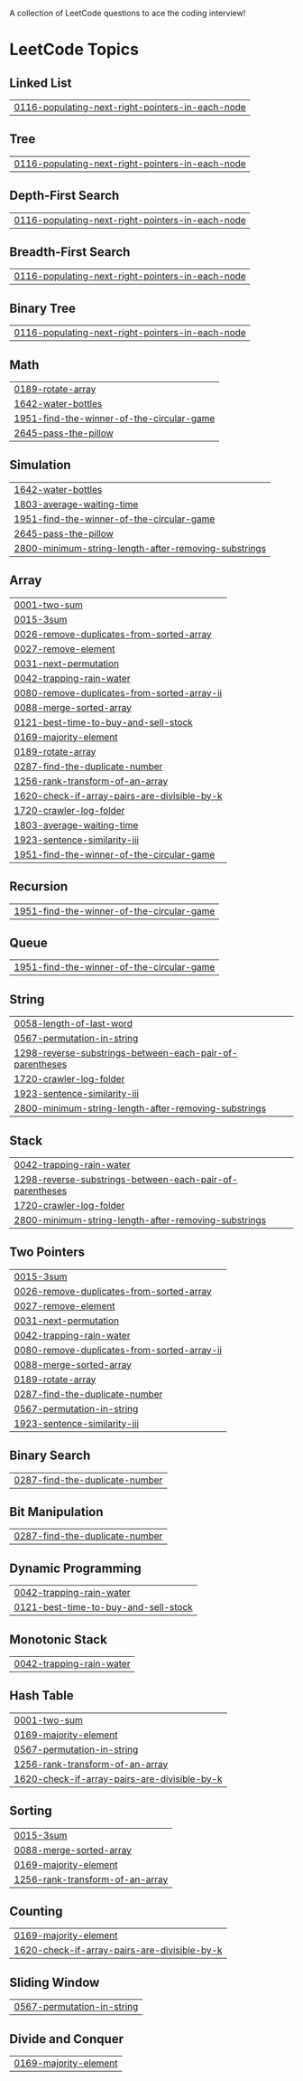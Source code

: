 A collection of LeetCode questions to ace the coding interview!
<!---LeetCode Topics Start-->
# LeetCode Topics
## Linked List
|  |
| ------- |
| [0116-populating-next-right-pointers-in-each-node](https://github.com/hello-aaditya/leetcode-solutions/tree/master/0116-populating-next-right-pointers-in-each-node) |
## Tree
|  |
| ------- |
| [0116-populating-next-right-pointers-in-each-node](https://github.com/hello-aaditya/leetcode-solutions/tree/master/0116-populating-next-right-pointers-in-each-node) |
## Depth-First Search
|  |
| ------- |
| [0116-populating-next-right-pointers-in-each-node](https://github.com/hello-aaditya/leetcode-solutions/tree/master/0116-populating-next-right-pointers-in-each-node) |
## Breadth-First Search
|  |
| ------- |
| [0116-populating-next-right-pointers-in-each-node](https://github.com/hello-aaditya/leetcode-solutions/tree/master/0116-populating-next-right-pointers-in-each-node) |
## Binary Tree
|  |
| ------- |
| [0116-populating-next-right-pointers-in-each-node](https://github.com/hello-aaditya/leetcode-solutions/tree/master/0116-populating-next-right-pointers-in-each-node) |
## Math
|  |
| ------- |
| [0189-rotate-array](https://github.com/hello-aaditya/leetcode-solutions/tree/master/0189-rotate-array) |
| [1642-water-bottles](https://github.com/hello-aaditya/leetcode-solutions/tree/master/1642-water-bottles) |
| [1951-find-the-winner-of-the-circular-game](https://github.com/hello-aaditya/leetcode-solutions/tree/master/1951-find-the-winner-of-the-circular-game) |
| [2645-pass-the-pillow](https://github.com/hello-aaditya/leetcode-solutions/tree/master/2645-pass-the-pillow) |
## Simulation
|  |
| ------- |
| [1642-water-bottles](https://github.com/hello-aaditya/leetcode-solutions/tree/master/1642-water-bottles) |
| [1803-average-waiting-time](https://github.com/hello-aaditya/leetcode-solutions/tree/master/1803-average-waiting-time) |
| [1951-find-the-winner-of-the-circular-game](https://github.com/hello-aaditya/leetcode-solutions/tree/master/1951-find-the-winner-of-the-circular-game) |
| [2645-pass-the-pillow](https://github.com/hello-aaditya/leetcode-solutions/tree/master/2645-pass-the-pillow) |
| [2800-minimum-string-length-after-removing-substrings](https://github.com/hello-aaditya/leetcode-solutions/tree/master/2800-minimum-string-length-after-removing-substrings) |
## Array
|  |
| ------- |
| [0001-two-sum](https://github.com/hello-aaditya/leetcode-solutions/tree/master/0001-two-sum) |
| [0015-3sum](https://github.com/hello-aaditya/leetcode-solutions/tree/master/0015-3sum) |
| [0026-remove-duplicates-from-sorted-array](https://github.com/hello-aaditya/leetcode-solutions/tree/master/0026-remove-duplicates-from-sorted-array) |
| [0027-remove-element](https://github.com/hello-aaditya/leetcode-solutions/tree/master/0027-remove-element) |
| [0031-next-permutation](https://github.com/hello-aaditya/leetcode-solutions/tree/master/0031-next-permutation) |
| [0042-trapping-rain-water](https://github.com/hello-aaditya/leetcode-solutions/tree/master/0042-trapping-rain-water) |
| [0080-remove-duplicates-from-sorted-array-ii](https://github.com/hello-aaditya/leetcode-solutions/tree/master/0080-remove-duplicates-from-sorted-array-ii) |
| [0088-merge-sorted-array](https://github.com/hello-aaditya/leetcode-solutions/tree/master/0088-merge-sorted-array) |
| [0121-best-time-to-buy-and-sell-stock](https://github.com/hello-aaditya/leetcode-solutions/tree/master/0121-best-time-to-buy-and-sell-stock) |
| [0169-majority-element](https://github.com/hello-aaditya/leetcode-solutions/tree/master/0169-majority-element) |
| [0189-rotate-array](https://github.com/hello-aaditya/leetcode-solutions/tree/master/0189-rotate-array) |
| [0287-find-the-duplicate-number](https://github.com/hello-aaditya/leetcode-solutions/tree/master/0287-find-the-duplicate-number) |
| [1256-rank-transform-of-an-array](https://github.com/hello-aaditya/leetcode-solutions/tree/master/1256-rank-transform-of-an-array) |
| [1620-check-if-array-pairs-are-divisible-by-k](https://github.com/hello-aaditya/leetcode-solutions/tree/master/1620-check-if-array-pairs-are-divisible-by-k) |
| [1720-crawler-log-folder](https://github.com/hello-aaditya/leetcode-solutions/tree/master/1720-crawler-log-folder) |
| [1803-average-waiting-time](https://github.com/hello-aaditya/leetcode-solutions/tree/master/1803-average-waiting-time) |
| [1923-sentence-similarity-iii](https://github.com/hello-aaditya/leetcode-solutions/tree/master/1923-sentence-similarity-iii) |
| [1951-find-the-winner-of-the-circular-game](https://github.com/hello-aaditya/leetcode-solutions/tree/master/1951-find-the-winner-of-the-circular-game) |
## Recursion
|  |
| ------- |
| [1951-find-the-winner-of-the-circular-game](https://github.com/hello-aaditya/leetcode-solutions/tree/master/1951-find-the-winner-of-the-circular-game) |
## Queue
|  |
| ------- |
| [1951-find-the-winner-of-the-circular-game](https://github.com/hello-aaditya/leetcode-solutions/tree/master/1951-find-the-winner-of-the-circular-game) |
## String
|  |
| ------- |
| [0058-length-of-last-word](https://github.com/hello-aaditya/leetcode-solutions/tree/master/0058-length-of-last-word) |
| [0567-permutation-in-string](https://github.com/hello-aaditya/leetcode-solutions/tree/master/0567-permutation-in-string) |
| [1298-reverse-substrings-between-each-pair-of-parentheses](https://github.com/hello-aaditya/leetcode-solutions/tree/master/1298-reverse-substrings-between-each-pair-of-parentheses) |
| [1720-crawler-log-folder](https://github.com/hello-aaditya/leetcode-solutions/tree/master/1720-crawler-log-folder) |
| [1923-sentence-similarity-iii](https://github.com/hello-aaditya/leetcode-solutions/tree/master/1923-sentence-similarity-iii) |
| [2800-minimum-string-length-after-removing-substrings](https://github.com/hello-aaditya/leetcode-solutions/tree/master/2800-minimum-string-length-after-removing-substrings) |
## Stack
|  |
| ------- |
| [0042-trapping-rain-water](https://github.com/hello-aaditya/leetcode-solutions/tree/master/0042-trapping-rain-water) |
| [1298-reverse-substrings-between-each-pair-of-parentheses](https://github.com/hello-aaditya/leetcode-solutions/tree/master/1298-reverse-substrings-between-each-pair-of-parentheses) |
| [1720-crawler-log-folder](https://github.com/hello-aaditya/leetcode-solutions/tree/master/1720-crawler-log-folder) |
| [2800-minimum-string-length-after-removing-substrings](https://github.com/hello-aaditya/leetcode-solutions/tree/master/2800-minimum-string-length-after-removing-substrings) |
## Two Pointers
|  |
| ------- |
| [0015-3sum](https://github.com/hello-aaditya/leetcode-solutions/tree/master/0015-3sum) |
| [0026-remove-duplicates-from-sorted-array](https://github.com/hello-aaditya/leetcode-solutions/tree/master/0026-remove-duplicates-from-sorted-array) |
| [0027-remove-element](https://github.com/hello-aaditya/leetcode-solutions/tree/master/0027-remove-element) |
| [0031-next-permutation](https://github.com/hello-aaditya/leetcode-solutions/tree/master/0031-next-permutation) |
| [0042-trapping-rain-water](https://github.com/hello-aaditya/leetcode-solutions/tree/master/0042-trapping-rain-water) |
| [0080-remove-duplicates-from-sorted-array-ii](https://github.com/hello-aaditya/leetcode-solutions/tree/master/0080-remove-duplicates-from-sorted-array-ii) |
| [0088-merge-sorted-array](https://github.com/hello-aaditya/leetcode-solutions/tree/master/0088-merge-sorted-array) |
| [0189-rotate-array](https://github.com/hello-aaditya/leetcode-solutions/tree/master/0189-rotate-array) |
| [0287-find-the-duplicate-number](https://github.com/hello-aaditya/leetcode-solutions/tree/master/0287-find-the-duplicate-number) |
| [0567-permutation-in-string](https://github.com/hello-aaditya/leetcode-solutions/tree/master/0567-permutation-in-string) |
| [1923-sentence-similarity-iii](https://github.com/hello-aaditya/leetcode-solutions/tree/master/1923-sentence-similarity-iii) |
## Binary Search
|  |
| ------- |
| [0287-find-the-duplicate-number](https://github.com/hello-aaditya/leetcode-solutions/tree/master/0287-find-the-duplicate-number) |
## Bit Manipulation
|  |
| ------- |
| [0287-find-the-duplicate-number](https://github.com/hello-aaditya/leetcode-solutions/tree/master/0287-find-the-duplicate-number) |
## Dynamic Programming
|  |
| ------- |
| [0042-trapping-rain-water](https://github.com/hello-aaditya/leetcode-solutions/tree/master/0042-trapping-rain-water) |
| [0121-best-time-to-buy-and-sell-stock](https://github.com/hello-aaditya/leetcode-solutions/tree/master/0121-best-time-to-buy-and-sell-stock) |
## Monotonic Stack
|  |
| ------- |
| [0042-trapping-rain-water](https://github.com/hello-aaditya/leetcode-solutions/tree/master/0042-trapping-rain-water) |
## Hash Table
|  |
| ------- |
| [0001-two-sum](https://github.com/hello-aaditya/leetcode-solutions/tree/master/0001-two-sum) |
| [0169-majority-element](https://github.com/hello-aaditya/leetcode-solutions/tree/master/0169-majority-element) |
| [0567-permutation-in-string](https://github.com/hello-aaditya/leetcode-solutions/tree/master/0567-permutation-in-string) |
| [1256-rank-transform-of-an-array](https://github.com/hello-aaditya/leetcode-solutions/tree/master/1256-rank-transform-of-an-array) |
| [1620-check-if-array-pairs-are-divisible-by-k](https://github.com/hello-aaditya/leetcode-solutions/tree/master/1620-check-if-array-pairs-are-divisible-by-k) |
## Sorting
|  |
| ------- |
| [0015-3sum](https://github.com/hello-aaditya/leetcode-solutions/tree/master/0015-3sum) |
| [0088-merge-sorted-array](https://github.com/hello-aaditya/leetcode-solutions/tree/master/0088-merge-sorted-array) |
| [0169-majority-element](https://github.com/hello-aaditya/leetcode-solutions/tree/master/0169-majority-element) |
| [1256-rank-transform-of-an-array](https://github.com/hello-aaditya/leetcode-solutions/tree/master/1256-rank-transform-of-an-array) |
## Counting
|  |
| ------- |
| [0169-majority-element](https://github.com/hello-aaditya/leetcode-solutions/tree/master/0169-majority-element) |
| [1620-check-if-array-pairs-are-divisible-by-k](https://github.com/hello-aaditya/leetcode-solutions/tree/master/1620-check-if-array-pairs-are-divisible-by-k) |
## Sliding Window
|  |
| ------- |
| [0567-permutation-in-string](https://github.com/hello-aaditya/leetcode-solutions/tree/master/0567-permutation-in-string) |
## Divide and Conquer
|  |
| ------- |
| [0169-majority-element](https://github.com/hello-aaditya/leetcode-solutions/tree/master/0169-majority-element) |
<!---LeetCode Topics End-->
